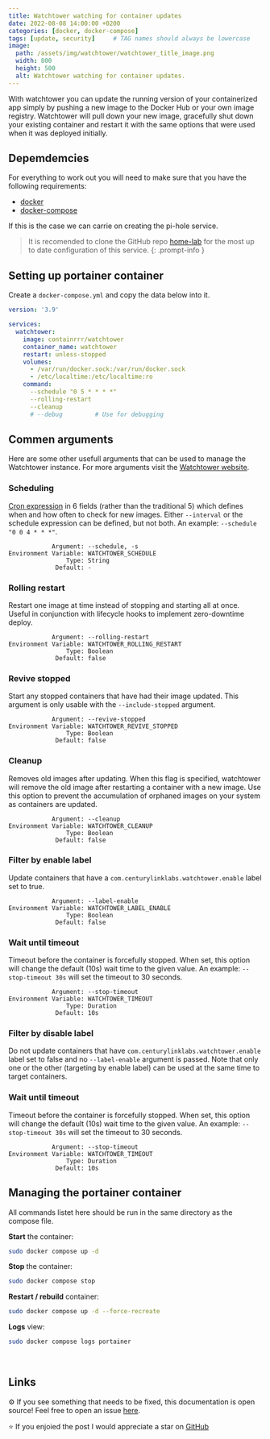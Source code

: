 ```yaml
---
title: Watchtower watching for container updates
date: 2022-08-08 14:00:00 +0200
categories: [docker, docker-compose]
tags: [update, security]     # TAG names should always be lowercase
image:
  path: /assets/img/watchtower/watchtower_title_image.png
  width: 800
  height: 500
  alt: Watchtower watching for container updates.
---
```


With watchtower you can update the running version of your containerized app simply by pushing a new image to the Docker Hub or your own image registry. Watchtower will pull down your new image, gracefully shut down your existing container and restart it with the same options that were used when it was deployed initially.


## **Depemdemcies**

For everything to work out you will need to make sure that you have the following requirements:

* [docker](https://docs.docker.com/get-docker/)
* [docker-compose](https://docs.docker.com/compose/install/compose-plugin/)

If this is the case we can carrie on creating the pi-hole service.


> It is recomended to clone the GitHub repo [home-lab](https://github.com/r3dspace/home-lab) for the most up to date configuration of this service. 
{: .prompt-info }


## **Setting up portainer container**

Create a `docker-compose.yml` and copy the data below into it. 

```yml
version: '3.9'

services:
  watchtower:
    image: containrrr/watchtower
    container_name: watchtower
    restart: unless-stopped
    volumes: 
      - /var/run/docker.sock:/var/run/docker.sock
      - /etc/localtime:/etc/localtime:ro
    command:
      --schedule "0 5 * * * *"
      --rolling-restart
      --cleanup
      # --debug         # Use for debugging
```


## **Commen arguments**

Here are some other usefull arguments that can be used to manage the Watchtower instance. For more arguments visit the [Watchtower website](https://containrrr.dev/watchtower/arguments/).

### **Scheduling**

[Cron expression](https://pkg.go.dev/github.com/robfig/cron@v1.2.0#hdr-CRON_Expression_Format) in 6 fields (rather than the traditional 5) which defines when and how often to check for new images. Either `--interval` or the schedule expression can be defined, but not both. An example: `--schedule "0 0 4 * * *"`.

```
            Argument: --schedule, -s
Environment Variable: WATCHTOWER_SCHEDULE
                Type: String
             Default: -

```

### **Rolling restart**

Restart one image at time instead of stopping and starting all at once. Useful in conjunction with lifecycle hooks to implement zero-downtime deploy.

```
            Argument: --rolling-restart
Environment Variable: WATCHTOWER_ROLLING_RESTART
                Type: Boolean
             Default: false

```

### **Revive stopped**

Start any stopped containers that have had their image updated. This argument is only usable with the `--include-stopped` argument.
```
            Argument: --revive-stopped
Environment Variable: WATCHTOWER_REVIVE_STOPPED
                Type: Boolean
             Default: false
```

### **Cleanup**

Removes old images after updating. When this flag is specified, watchtower will remove the old image after restarting a container with a new image. Use this option to prevent the accumulation of orphaned images on your system as containers are updated.

```
            Argument: --cleanup
Environment Variable: WATCHTOWER_CLEANUP
                Type: Boolean
             Default: false

```

### **Filter by enable label**

Update containers that have a `com.centurylinklabs.watchtower.enable` label set to true.
```
            Argument: --label-enable
Environment Variable: WATCHTOWER_LABEL_ENABLE
                Type: Boolean
             Default: false
```

### **Wait until timeout**

Timeout before the container is forcefully stopped. When set, this option will change the default (10s) wait time to the given value. An example: `--stop-timeout 30s` will set the timeout to 30 seconds.
```
            Argument: --stop-timeout
Environment Variable: WATCHTOWER_TIMEOUT
                Type: Duration
             Default: 10s
```

### **Filter by disable label**

Do not update containers that have `com.centurylinklabs.watchtower.enable` label set to false and no `--label-enable` argument is passed. Note that only one or the other (targeting by enable label) can be used at the same time to target containers.

### **Wait until timeout**

Timeout before the container is forcefully stopped. When set, this option will change the default (10s) wait time to the given value. An example: `--stop-timeout 30s` will set the timeout to 30 seconds.

```
            Argument: --stop-timeout
Environment Variable: WATCHTOWER_TIMEOUT
                Type: Duration
             Default: 10s

```

## **Managing the portainer container**

All commands listet here should be run in the same directory as the compose file. 

<b>Start</b> the container:

```bash
sudo docker compose up -d
```

<b>Stop</b> the container:

```bash
sudo docker compose stop
```

<b>Restart / rebuild</b> container:

```bash
sudo docker compose up -d --force-recreate
```

<b>Logs</b> view:

```bash
sudo docker compose logs portainer
```

<br>

## **Links**

⚙️ If you see something that needs to be fixed, this documentation is open source! Feel free to open an issue [here](https://github.com/r3dspace/r3dspace.github.io).

⭐ If you enjoied the post I would appreciate a star on [GitHub](https://github.com/r3dspace)